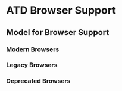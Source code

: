 # ATD Browser Support

## Model for Browser Support

### Modern Browsers

### Legacy Browsers

### Deprecated Browsers